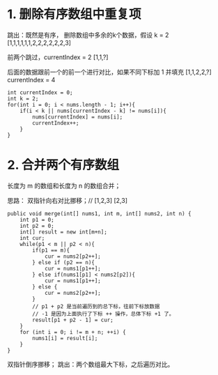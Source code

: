 # 1. 删除有序数组中重复项
跳出：既然是有序，
删除数组中多余的k个数据，假设 k = 2
[1,1,1,1,1,1,2,2,2,2,2,2,3]

前两个跳过，currentIndex = 2
[1,1,?]

后面的数据跟前一个的前一个进行对比，如果不同下标加 1 并填充
[1,1,2,2,?]   currentIndex = 4

```
int currentIndex = 0;
int k = 2;
for(int i = 0; i < nums.length - 1; i++){
    if(i < k || nums[currentIndex - k] != nums[i]){
        nums[currentIndex] = nums[i];
        currentIndex++;
    }
}
```


# 2. 合并两个有序数组
长度为 m 的数组和长度为 n 的数组合并；

思路：
双指针向右对比挪移；// [1,2,3] [2,3]
```
public void merge(int[] nums1, int m, int[] nums2, int n) {
    int p1 = 0;
    int p2 = 0;
    int[] result = new int[m+n];
    int cur;
    while(p1 < m || p2 < n){
        if(p1 == m){
            cur = nums2[p2++];
        } else if (p2 == n){
            cur = nums1[p1++];
        } else if(nums1[p1] < nums2[p2]){
            cur = nums1[p1++];
        } else {
            cur = nums2[p2++];
        }
        // p1 + p2 是当前遍历到的总下标，往前下标放数据
        // -1 是因为上面执行了下标 ++ 操作，总体下标 +1 了。
        result[p1 + p2 - 1] = cur;
    }
    for (int i = 0; i != m + n; ++i) {
        nums1[i] = result[i];
    }
}
```
双指针倒序挪移；
跳出：两个数组最大下标，之后遍历对比。
